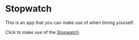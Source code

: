 # Stopwatch
This is an app that you can make use of when timing yourself.

Click to make use of the [Stopwatch](https://dapper-vacherin-b3148c.netlify.app/)
